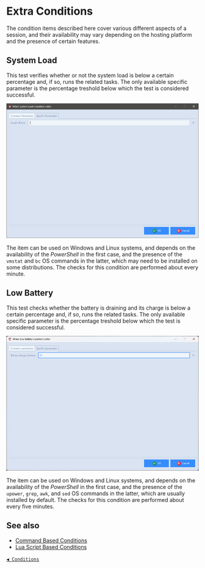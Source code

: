 # Extra Conditions

The condition items described here cover various different aspects of a session, and their availability may vary depending on the hosting platform and the presence of certain features.


## System Load

This test verifies whether or not the system load is below a certain percentage and, if so, runs the related tasks. The only available specific parameter is the percentage treshold below which the test is considered successful.

![WhenCondExtraSysload](graphics/when-cond-extra-sysload.png)

The item can be used on Windows and Linux systems, and depends on the availability of the _PowerShell_ in the first case, and the presence of the `vmstat` and `bc` OS commands in the latter, which may need to be installed on some distributions. The checks for this condition are performed about every minute.


## Low Battery

This test checks whether the battery is draining and its charge is below a certain percentage and, if so, runs the related tasks. The only available specific parameter is the percentage treshold below which the test is considered successful.

![WhenCondExtraSysload](graphics/when-cond-extra-batterylow.png)

The item can be used on Windows and Linux systems, and depends on the availability of the _PowerShell_ in the first case, and the presence of the `upower`, `grep`, `awk`, and `sed` OS commands in the latter, which are usually installed by default. The checks for this condition are performed about every five minutes.


## See also

* [Command Based Conditions](cond_actionrelated.md#command)
* [Lua Script Based Conditions](cond_actionrelated.md#lua-script)


[`◀ Conditions`](conditions.md)

